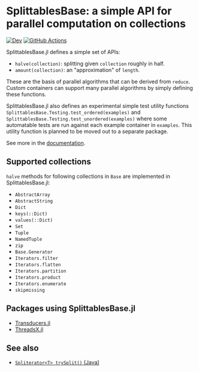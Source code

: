 # SplittablesBase: a simple API for parallel computation on collections

[![Dev](https://img.shields.io/badge/docs-dev-blue.svg)](https://tkf.github.io/SplittablesBase.jl/dev)
[![GitHub Actions](https://github.com/tkf/SplittablesBase.jl/workflows/Run%20tests/badge.svg)](https://github.com/tkf/SplittablesBase.jl/actions?query=workflow%3A%22Run+tests%22)

SplittablesBase.jl defines a simple set of APIs:

* `halve(collection)`: splitting given `collection` roughly in half.
* `amount(collection)`: an "approximation" of `length`.

These are the basis of parallel algorithms that can be derived from
`reduce`.  Custom containers can support many parallel algorithms by
simply defining these functions.

SplittablesBase.jl also defines an experimental simple test utility
functions `SplittablesBase.Testing.test_ordered(examples)` and
`SplittablesBase.Testing.test_unordered(examples)` where some
automatable tests are run against each example container in
`examples`.  This utility function is planned to be moved out to a
separate package.

See more in the
[documentation](https://tkf.github.io/SplittablesBase.jl/dev).

## Supported collections

`halve` methods for following collections in `Base` are implemented in
SplittablesBase.jl:

* `AbstractArray`
* `AbstractString`
* `Dict`
* `keys(::Dict)`
* `values(::Dict)`
* `Set`
* `Tuple`
* `NamedTuple`
* `zip`
* `Base.Generator`
* `Iterators.filter`
* `Iterators.flatten`
* `Iterators.partition`
* `Iterators.product`
* `Iterators.enumerate`
* `skipmissing`

## Packages using SplittablesBase.jl

* [Transducers.jl](https://github.com/tkf/Transducers.jl)
* [ThreadsX.jl](https://github.com/tkf/ThreadsX.jl)

## See also

* [`Spliterator<T> trySplit()` (Java)](https://docs.oracle.com/en/java/javase/13/docs/api/java.base/java/util/Spliterator.html)
